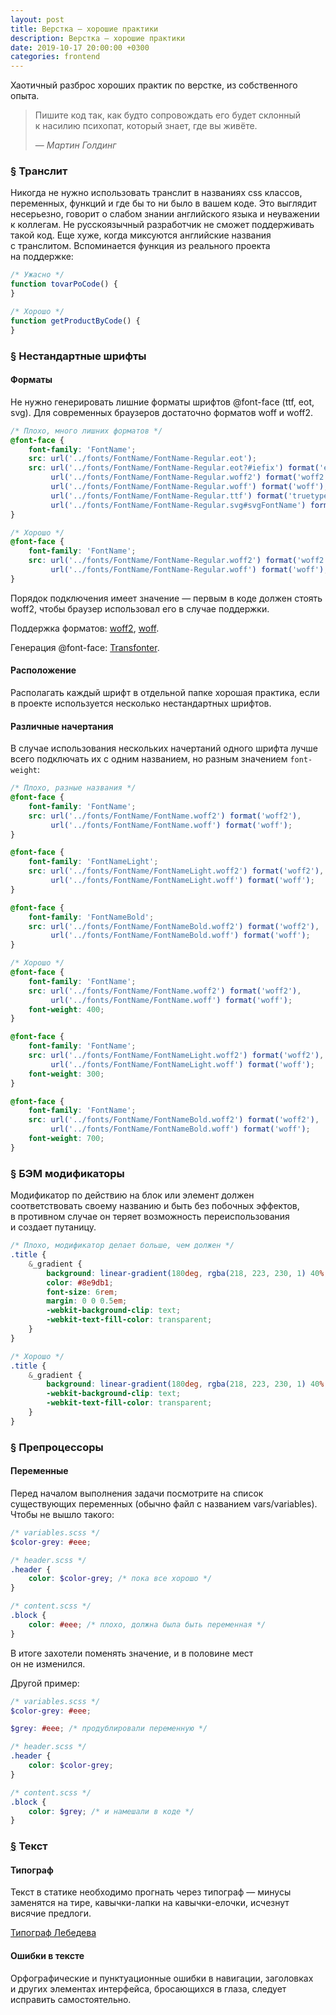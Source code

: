 ```yaml
---
layout: post
title: Верстка — хорошие практики
description: Верстка — хорошие практики
date: 2019-10-17 20:00:00 +0300
categories: frontend
---
```


<p>Хаотичный разброс хороших практик по&nbsp;верстке, из&nbsp;собственного опыта.</p>

<blockquote class="citate">
    <p class="citate__text">Пишите код так, как будто сопровождать его будет склонный к&nbsp;насилию психопат, который знает, где вы&nbsp;живёте.</p>
    <footer class="citate__data">&mdash;&nbsp;<cite class="citate__author">Мартин Голдинг</cite></footer>
</blockquote>

<h3 id="translit"><a href="#translit" class="post__anchor">&sect;</a> Транслит</h3>

<p>Никогда не&nbsp;нужно использовать транслит в&nbsp;названиях css классов, переменных, функций и&nbsp;где&nbsp;бы то&nbsp;ни&nbsp;было в&nbsp;вашем коде. Это выглядит несерьезно, говорит о&nbsp;слабом знании английского языка и&nbsp;неуважении к&nbsp;коллегам. Не&nbsp;русскоязычный разработчик не&nbsp;сможет поддерживать такой код. Еще хуже, когда миксуются английские названия c&nbsp;транслитом. Вспоминается функция из&nbsp;реального проекта на&nbsp;поддержке:</p>

```js
/* Ужасно */
function tovarPoCode() {
}
```

```js
/* Хорошо */
function getProductByCode() {
}
```

<h3 id="font-face"><a href="#font-face" class="post__anchor">§</a> Нестандартные шрифты</h3>

<h4>Форматы</h4>

<p>Не&nbsp;нужно генерировать лишние форматы шрифтов @font-face (ttf, eot, svg). Для современных браузеров достаточно форматов woff и&nbsp;woff2.</p>

```scss
/* Плохо, много лишних форматов */
@font-face {
    font-family: 'FontName';
    src: url('../fonts/FontName/FontName-Regular.eot');
    src: url('../fonts/FontName/FontName-Regular.eot?#iefix') format('embedded-opentype'),
         url('../fonts/FontName/FontName-Regular.woff2') format('woff2'),
         url('../fonts/FontName/FontName-Regular.woff') format('woff'),
         url('../fonts/FontName/FontName-Regular.ttf') format('truetype'),
         url('../fonts/FontName/FontName-Regular.svg#svgFontName') format('svg');
}
```

```scss
/* Хорошо */
@font-face {
    font-family: 'FontName';
    src: url('../fonts/FontName/FontName-Regular.woff2') format('woff2'),
         url('../fonts/FontName/FontName-Regular.woff') format('woff');
}
```

<p>Порядок подключения имеет значение&nbsp;&mdash; первым в&nbsp;коде должен стоять woff2, чтобы браузер использовал его в&nbsp;случае поддержки.</p>

<p>Поддержка форматов: <a href="https://caniuse.com/#search=woff2" rel="noopener noreferrer" target="_blank">woff2</a>, <a href="https://caniuse.com/#search=woff" rel="noopener noreferrer" target="_blank">woff</a>.</p>

<p>Генерация @font-face: <a href="https://transfonter.org/" rel="noopener noreferrer" target="_blank">Transfonter</a>.</p>

<h4>Расположение</h4>

<p>Располагать каждый шрифт в&nbsp;отдельной папке хорошая практика, если в&nbsp;проекте используется несколько нестандартных шрифтов.</p>

<h4>Различные начертания</h4>

<p>В&nbsp;случае использования нескольких начертаний одного шрифта лучше всего подключать их&nbsp;с&nbsp;одним названием, но&nbsp;разным значением <code class="code">font-weight</code>:</p>

```scss
/* Плохо, разные названия */
@font-face {
    font-family: 'FontName';
    src: url('../fonts/FontName/FontName.woff2') format('woff2'),
         url('../fonts/FontName/FontName.woff') format('woff');
}

@font-face {
    font-family: 'FontNameLight';
    src: url('../fonts/FontName/FontNameLight.woff2') format('woff2'),
         url('../fonts/FontName/FontNameLight.woff') format('woff');
}

@font-face {
    font-family: 'FontNameBold';
    src: url('../fonts/FontName/FontNameBold.woff2') format('woff2'),
         url('../fonts/FontName/FontNameBold.woff') format('woff');
}
```

```scss
/* Хорошо */
@font-face {
    font-family: 'FontName';
    src: url('../fonts/FontName/FontName.woff2') format('woff2'),
         url('../fonts/FontName/FontName.woff') format('woff');
    font-weight: 400;
}

@font-face {
    font-family: 'FontName';
    src: url('../fonts/FontName/FontNameLight.woff2') format('woff2'),
         url('../fonts/FontName/FontNameLight.woff') format('woff');
    font-weight: 300;
}

@font-face {
    font-family: 'FontName';
    src: url('../fonts/FontName/FontNameBold.woff2') format('woff2'),
         url('../fonts/FontName/FontNameBold.woff') format('woff');
    font-weight: 700;
}
```

<h3 id="modificator"><a href="#modificator" class="post__anchor">§</a> БЭМ модификаторы</h3>

<p>Модификатор по&nbsp;действию на&nbsp;блок или элемент должен соответствовать своему названию и&nbsp;быть без побочных эффектов, в&nbsp;противном случае он&nbsp;теряет возможность переиспользования и&nbsp;создает путаницу.</p>

```scss
/* Плохо, модификатор делает больше, чем должен */
.title {
    &_gradient {
        background: linear-gradient(180deg, rgba(218, 223, 230, 1) 40%, rgba(142, 157, 177, 1) 100%);
        color: #8e9db1;
        font-size: 6rem;
        margin: 0 0 0.5em;
        -webkit-background-clip: text;
        -webkit-text-fill-color: transparent;
    }
}
```

```scss
/* Хорошо */
.title {
    &_gradient {
        background: linear-gradient(180deg, rgba(218, 223, 230, 1) 40%, rgba(142, 157, 177, 1) 100%);
        -webkit-background-clip: text;
        -webkit-text-fill-color: transparent;
    }
}
```

<h3 id="preprocessors"><a href="#preprocessors" class="post__anchor">§</a> Препроцессоры</h3>

<h4>Переменные</h4>

<p>Перед началом выполнения задачи посмотрите на&nbsp;список существующих переменных (обычно файл с&nbsp;названием vars/variables). Чтобы не&nbsp;вышло такого:</p>

```scss
/* variables.scss */
$color-grey: #eee;

/* header.scss */
.header {
    color: $color-grey; /* пока все хорошо */
}

/* content.scss */
.block {
    color: #eee; /* плохо, должна была быть переменная */
}
```

<p>В&nbsp;итоге захотели поменять значение, и&nbsp;в&nbsp;половине мест он&nbsp;не&nbsp;изменился.</p>
<p>Другой пример:</p>

```scss
/* variables.scss */
$color-grey: #eee;

$grey: #eee; /* продублировали переменную */

/* header.scss */
.header {
    color: $color-grey;
}

/* content.scss */
.block {
    color: $grey; /* и намешали в коде */
}
```

<h3 id="text"><a href="#text" class="post__anchor">§</a> Текст</h3>

<h4>Типограф</h4>

<p>Текст в&nbsp;статике необходимо прогнать через типограф&nbsp;&mdash; минусы заменятся на&nbsp;тире, кавычки-лапки на&nbsp;кавычки-елочки, исчезнут висячие предлоги.</p>

<p><a href="https://www.artlebedev.ru/typograf/" rel="noopener noreferrer" target="_blank">Типограф Лебедева</a></p>

<h4>Ошибки в&nbsp;тексте</h4>

<p>Орфографические и&nbsp;пунктуационные ошибки в&nbsp;навигации, заголовках и&nbsp;других элементах интерфейса, бросающихся в&nbsp;глаза, следует исправить самостоятельно.</p>